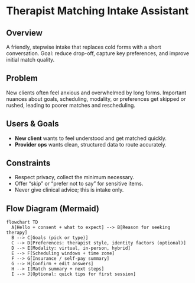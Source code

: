 # Therapist Matching Intake Assistant

## Overview
A friendly, stepwise intake that replaces cold forms with a short conversation. Goal: reduce drop-off, capture key preferences, and improve initial match quality.

## Problem
New clients often feel anxious and overwhelmed by long forms. Important nuances about goals, scheduling, modality, or preferences get skipped or rushed, leading to poorer matches and rescheduling.

## Users & Goals
- **New client** wants to feel understood and get matched quickly.
- **Provider ops** wants clean, structured data to route accurately.

## Constraints
- Respect privacy, collect the minimum necessary.
- Offer “skip” or “prefer not to say” for sensitive items.
- Never give clinical advice; this is intake only.

## Flow Diagram (Mermaid)
```mermaid
flowchart TD
  A[Hello + consent + what to expect] --> B[Reason for seeking therapy]
  B --> C[Goals (pick or type)]
  C --> D[Preferences: therapist style, identity factors (optional)]
  D --> E[Modality: virtual, in-person, hybrid]
  E --> F[Scheduling windows + time zone]
  F --> G[Insurance / self-pay summary]
  G --> H[Confirm + edit answers]
  H --> I[Match summary + next steps]
  I --> J[Optional: quick tips for first session]
